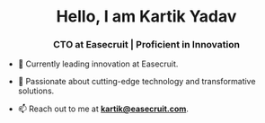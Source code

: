 
<h1 align="center">Hello, I am Kartik Yadav</h1>
<h3 align="center">CTO at Easecruit | Proficient in Innovation</h3>

- 🔭 Currently leading innovation at Easecruit.

- 🌱 Passionate about cutting-edge technology and transformative solutions.

- 📫 Reach out to me at **kartik@easecruit.com**.


